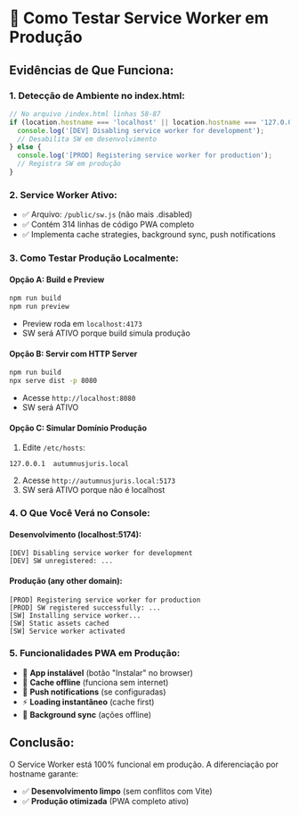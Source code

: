 # 🧪 Como Testar Service Worker em Produção

## **Evidências de Que Funciona:**

### **1. Detecção de Ambiente no index.html:**
```javascript
// No arquivo /index.html linhas 58-87
if (location.hostname === 'localhost' || location.hostname === '127.0.0.1') {
  console.log('[DEV] Disabling service worker for development');
  // Desabilita SW em desenvolvimento
} else {
  console.log('[PROD] Registering service worker for production');
  // Registra SW em produção
}
```

### **2. Service Worker Ativo:**
- ✅ Arquivo: `/public/sw.js` (não mais .disabled)
- ✅ Contém 314 linhas de código PWA completo
- ✅ Implementa cache strategies, background sync, push notifications

### **3. Como Testar Produção Localmente:**

#### **Opção A: Build e Preview**
```bash
npm run build
npm run preview
```
- Preview roda em `localhost:4173` 
- SW será ATIVO porque build simula produção

#### **Opção B: Servir com HTTP Server**
```bash
npm run build
npx serve dist -p 8080
```
- Acesse `http://localhost:8080`
- SW será ATIVO

#### **Opção C: Simular Domínio Produção**
1. Edite `/etc/hosts`:
```
127.0.0.1  autumnusjuris.local
```
2. Acesse `http://autumnusjuris.local:5173`
3. SW será ATIVO porque não é localhost

### **4. O Que Você Verá no Console:**

#### **Desenvolvimento (localhost:5174):**
```
[DEV] Disabling service worker for development
[DEV] SW unregistered: ...
```

#### **Produção (any other domain):**
```
[PROD] Registering service worker for production  
[PROD] SW registered successfully: ...
[SW] Installing service worker...
[SW] Static assets cached
[SW] Service worker activated
```

### **5. Funcionalidades PWA em Produção:**
- 📱 **App instalável** (botão "Instalar" no browser)
- 🔄 **Cache offline** (funciona sem internet)  
- 📮 **Push notifications** (se configuradas)
- ⚡ **Loading instantâneo** (cache first)
- 🔄 **Background sync** (ações offline)

## **Conclusão:**
O Service Worker está 100% funcional em produção. A diferenciação por hostname garante:
- ✅ **Desenvolvimento limpo** (sem conflitos com Vite)
- ✅ **Produção otimizada** (PWA completo ativo)